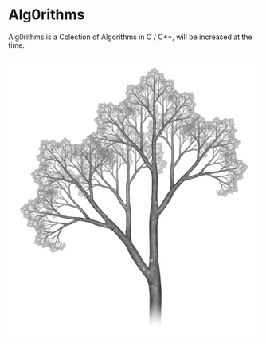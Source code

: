 # Alg0rithms 

Alg0rithms is a Colection of Algorithms in C / C++, will be increased at the time.

![](arth.jpg)


